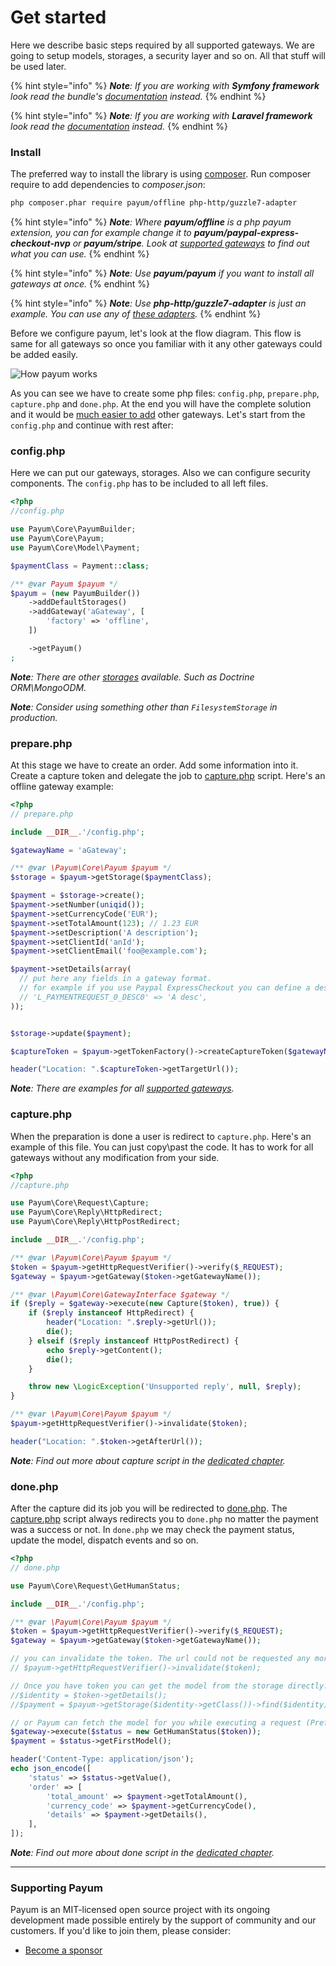 # Get started

Here we describe basic steps required by all supported gateways. We are going to setup models, storages, a security layer and so on. All that stuff will be used later.

{% hint style="info" %}
_**Note**: If you are working with **Symfony framework** look read the bundle's_ [_documentation_](./#symfony-payum-bundle) _instead._
{% endhint %}

{% hint style="info" %}
_**Note**: If you are working with **Laravel framework** look read the_ [_documentation_](./#laravel-payum-package) _instead._
{% endhint %}

### Install

The preferred way to install the library is using [composer](http://getcomposer.org/). Run composer require to add dependencies to _composer.json_:

```bash
php composer.phar require payum/offline php-http/guzzle7-adapter
```

{% hint style="info" %}
_**Note**: Where **payum/offline** is a php payum extension, you can for example change it to **payum/paypal-express-checkout-nvp** or **payum/stripe**. Look at_ [_supported gateways_](supported-gateways.md) _to find out what you can use._
{% endhint %}

{% hint style="info" %}
_**Note**: Use **payum/payum** if you want to install all gateways at once._
{% endhint %}

{% hint style="info" %}
_**Note**: Use **php-http/guzzle7-adapter** is just an example. You can use any of_ [_these adapters_](https://packagist.org/providers/php-http/client-implementation)_._
{% endhint %}

Before we configure payum, let's look at the flow diagram. This flow is same for all gateways so once you familiar with it any other gateways could be added easily.

![How payum works](http://www.websequencediagrams.com/cgi-bin/cdraw?lz=cGFydGljaXBhbnQgcGF5cGFsLmNvbQoACwxVc2VyAAQNcHJlcGFyZS5waHAAHA1jYXB0dQAFE2RvbgAnBgpVc2VyLT4ANQs6AEUIIGEgcGF5bWVudAoAVAstLT4rAEsLOgBbCCB0b2tlbgoKAGcLLS0-AIE2CjogcmVxdWVzdCBhdXRoZW50aWNhdGlvbgoAgVkKLS0-AE0NZ2l2ZSBjb250cm9sIGJhY2sATg8tAIE-CDoAgUsFAHsHAIFTCC0-VXNlcjogc2hvdwCBQQggcmVzdWx0Cg\&s=default)

As you can see we have to create some php files: `config.php`, `prepare.php`, `capture.php` and `done.php`. At the end you will have the complete solution and it would be [much easier to add](paypal/express-checkout/get-it-started.md) other gateways. Let's start from the `config.php` and continue with rest after:

### config.php

Here we can put our gateways, storages. Also we can configure security components. The `config.php` has to be included to all left files.

```php
<?php
//config.php

use Payum\Core\PayumBuilder;
use Payum\Core\Payum;
use Payum\Core\Model\Payment;

$paymentClass = Payment::class;

/** @var Payum $payum */
$payum = (new PayumBuilder())
    ->addDefaultStorages()
    ->addGateway('aGateway', [
        'factory' => 'offline',
    ])

    ->getPayum()
;
```

_**Note**: There are other_ [_storages_](storages.md) _available. Such as Doctrine ORM\MongoODM._

_**Note**: Consider using something other than `FilesystemStorage` in production._

### prepare.php

At this stage we have to create an order. Add some information into it. Create a capture token and delegate the job to [capture.php](examples/capture-script.md) script. Here's an offline gateway example:

```php
<?php
// prepare.php

include __DIR__.'/config.php';

$gatewayName = 'aGateway';

/** @var \Payum\Core\Payum $payum */
$storage = $payum->getStorage($paymentClass);

$payment = $storage->create();
$payment->setNumber(uniqid());
$payment->setCurrencyCode('EUR');
$payment->setTotalAmount(123); // 1.23 EUR
$payment->setDescription('A description');
$payment->setClientId('anId');
$payment->setClientEmail('foo@example.com');

$payment->setDetails(array(
  // put here any fields in a gateway format.
  // for example if you use Paypal ExpressCheckout you can define a description of the first item:
  // 'L_PAYMENTREQUEST_0_DESC0' => 'A desc',
));


$storage->update($payment);

$captureToken = $payum->getTokenFactory()->createCaptureToken($gatewayName, $payment, 'done.php');

header("Location: ".$captureToken->getTargetUrl());
```

_**Note**: There are examples for all_ [_supported gateways_](supported-gateways.md)_._

### capture.php

When the preparation is done a user is redirect to `capture.php`. Here's an example of this file. You can just copy\past the code. It has to work for all gateways without any modification from your side.

```php
<?php
//capture.php

use Payum\Core\Request\Capture;
use Payum\Core\Reply\HttpRedirect;
use Payum\Core\Reply\HttpPostRedirect;

include __DIR__.'/config.php';

/** @var \Payum\Core\Payum $payum */
$token = $payum->getHttpRequestVerifier()->verify($_REQUEST);
$gateway = $payum->getGateway($token->getGatewayName());

/** @var \Payum\Core\GatewayInterface $gateway */
if ($reply = $gateway->execute(new Capture($token), true)) {
    if ($reply instanceof HttpRedirect) {
        header("Location: ".$reply->getUrl());
        die();
    } elseif ($reply instanceof HttpPostRedirect) {
        echo $reply->getContent();
        die();
    }

    throw new \LogicException('Unsupported reply', null, $reply);
}

/** @var \Payum\Core\Payum $payum */
$payum->getHttpRequestVerifier()->invalidate($token);

header("Location: ".$token->getAfterUrl());
```

_**Note**: Find out more about capture script in the_ [_dedicated chapter_](examples/capture-script.md)_._

### done.php

After the capture did its job you will be redirected to [done.php](examples/done-script.md). The [capture.php](examples/capture-script.md) script always redirects you to `done.php` no matter the payment was a success or not. In `done.php` we may check the payment status, update the model, dispatch events and so on.

```php
<?php
// done.php

use Payum\Core\Request\GetHumanStatus;

include __DIR__.'/config.php';

/** @var \Payum\Core\Payum $payum */
$token = $payum->getHttpRequestVerifier()->verify($_REQUEST);
$gateway = $payum->getGateway($token->getGatewayName());

// you can invalidate the token. The url could not be requested any more.
// $payum->getHttpRequestVerifier()->invalidate($token);

// Once you have token you can get the model from the storage directly. 
//$identity = $token->getDetails();
//$payment = $payum->getStorage($identity->getClass())->find($identity);

// or Payum can fetch the model for you while executing a request (Preferred).
$gateway->execute($status = new GetHumanStatus($token));
$payment = $status->getFirstModel();

header('Content-Type: application/json');
echo json_encode([
    'status' => $status->getValue(),
    'order' => [
        'total_amount' => $payment->getTotalAmount(),
        'currency_code' => $payment->getCurrencyCode(),
        'details' => $payment->getDetails(),
    ],
]);
```

_**Note**: Find out more about done script in the_ [_dedicated chapter_](examples/done-script.md)_._

***

### Supporting Payum

Payum is an MIT-licensed open source project with its ongoing development made possible entirely by the support of community and our customers. If you'd like to join them, please consider:

* [Become a sponsor](https://github.com/sponsors/Payum)
